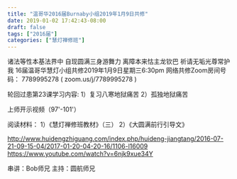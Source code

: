 ```yaml
---
title: "温哥华2016届Burnaby小组2019年1月9日共修"
date: 2019-01-02 17:42:43-08:00
draft: false
tags: ["2016届"]
categories: ["慧灯禅修班"]
---
```

诸法等性本基法界中 自现圆满三身游舞力
离障本来怙主龙钦巴 祈请无垢光尊常护我
16届温哥华慧灯小组共修2019年1月9日星期三6:30pm
网络共修Zoom房间号码： 7789995278 ( zoom.us/j/7789995278 )

轮回过患第23课学习内容: 
1）复习八寒地狱痛苦
2）孤独地狱痛苦

上师开示视频（97'-101'）

阅读材料：
1）《慧灯禅修班教材》（三）
2）《大圆满前行引导文》

http://www.huidengzhiguang.com/index.php/huideng-jiangtang/2016-07-21-09-15-04/2017-01-20-04-20-16/1106-l16009
https://www.youtube.com/watch?v=6njk9xue34Y

串讲：Bob师兄
主持：圆航师兄
